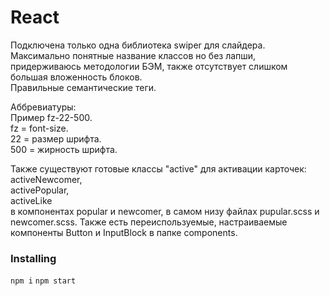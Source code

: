 # React 

Подключена только одна библиотека swiper для слайдера. 
Максимально понятные название классов но без лапши, придерживаюсь методологии БЭМ, также отсутствует слишком большая вложенность блоков.  
Правильные семантические теги.

Аббревиатуры:  
Пример fz-22-500.  
fz = font-size.  
22 = размер шрифта.  
500 = жирность шрифта.     

Также существуют готовые классы "active" для активации карточек:  
activeNewcomer,  
activePopular,  
activeLike  
в компонентах popular и newcomer, в самом низу файлах pupular.scss и newcomer.scss.
Также есть переиспользуемые, настраиваемые компоненты Button и InputBlock в папке components.

### Installing

`npm i`  `npm start`
